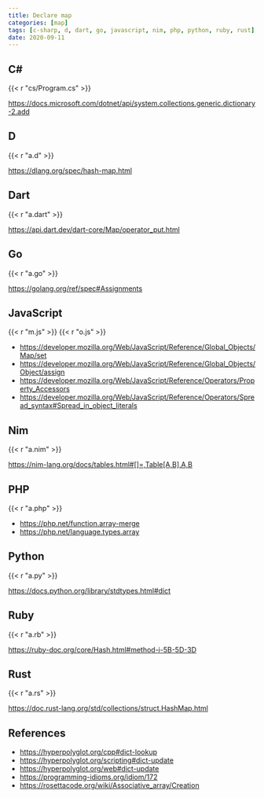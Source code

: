 ```yaml
---
title: Declare map
categories: [map]
tags: [c-sharp, d, dart, go, javascript, nim, php, python, ruby, rust]
date: 2020-09-11
---
```


## C#

{{< r "cs/Program.cs" >}}

<https://docs.microsoft.com/dotnet/api/system.collections.generic.dictionary-2.add>

## D

{{< r "a.d" >}}

<https://dlang.org/spec/hash-map.html>

## Dart

{{< r "a.dart" >}}

<https://api.dart.dev/dart-core/Map/operator_put.html>

## Go

{{< r "a.go" >}}

<https://golang.org/ref/spec#Assignments>

## JavaScript

{{< r "m.js" >}}
{{< r "o.js" >}}

- <https://developer.mozilla.org/Web/JavaScript/Reference/Global_Objects/Map/set>
- <https://developer.mozilla.org/Web/JavaScript/Reference/Global_Objects/Object/assign>
- <https://developer.mozilla.org/Web/JavaScript/Reference/Operators/Property_Accessors>
- <https://developer.mozilla.org/Web/JavaScript/Reference/Operators/Spread_syntax#Spread_in_object_literals>

## Nim

{{< r "a.nim" >}}

<https://nim-lang.org/docs/tables.html#[]=,Table[A,B],A,B>

## PHP

{{< r "a.php" >}}

- <https://php.net/function.array-merge>
- <https://php.net/language.types.array>

## Python

{{< r "a.py" >}}

<https://docs.python.org/library/stdtypes.html#dict>

## Ruby

{{< r "a.rb" >}}

<https://ruby-doc.org/core/Hash.html#method-i-5B-5D-3D>

## Rust

{{< r "a.rs" >}}

<https://doc.rust-lang.org/std/collections/struct.HashMap.html>

## References

- <https://hyperpolyglot.org/cpp#dict-lookup>
- <https://hyperpolyglot.org/scripting#dict-update>
- <https://hyperpolyglot.org/web#dict-update>
- <https://programming-idioms.org/idiom/172>
- <https://rosettacode.org/wiki/Associative_array/Creation>

